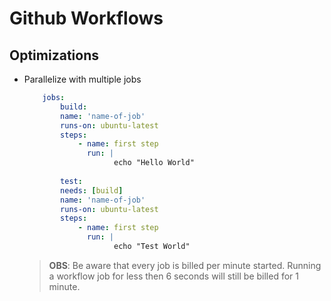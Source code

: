 # Github Workflows

## Optimizations

- Parallelize with multiple jobs
    ```yaml 
        jobs:
            build:
            name: 'name-of-job'
            runs-on: ubuntu-latest
            steps: 
                - name: first step
                  run: | 
                        echo "Hello World"  
        
            test:
            needs: [build]
            name: 'name-of-job'
            runs-on: ubuntu-latest
            steps: 
                - name: first step
                  run: | 
                        echo "Test World"  
    ```
   > **OBS**: Be aware that every job is billed per minute started. Running a workflow job for less then 6 seconds will still be billed for 1 minute.

